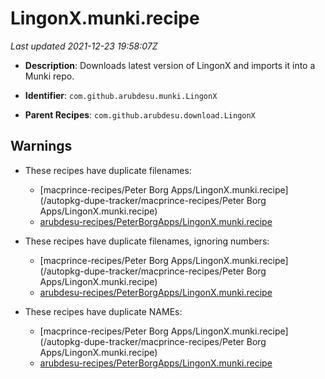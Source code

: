 # LingonX.munki.recipe

_Last updated 2021-12-23 19:58:07Z_

- **Description**: Downloads latest version of LingonX and imports it into a Munki repo.

- **Identifier**: `com.github.arubdesu.munki.LingonX`

- **Parent Recipes**: `com.github.arubdesu.download.LingonX`

## Warnings

- These recipes have duplicate filenames:
    - [macprince-recipes/Peter Borg Apps/LingonX.munki.recipe](/autopkg-dupe-tracker/macprince-recipes/Peter Borg Apps/LingonX.munki.recipe)
    - [arubdesu-recipes/PeterBorgApps/LingonX.munki.recipe](/autopkg-dupe-tracker/arubdesu-recipes/PeterBorgApps/LingonX.munki.recipe)

- These recipes have duplicate filenames, ignoring numbers:
    - [macprince-recipes/Peter Borg Apps/LingonX.munki.recipe](/autopkg-dupe-tracker/macprince-recipes/Peter Borg Apps/LingonX.munki.recipe)
    - [arubdesu-recipes/PeterBorgApps/LingonX.munki.recipe](/autopkg-dupe-tracker/arubdesu-recipes/PeterBorgApps/LingonX.munki.recipe)

- These recipes have duplicate NAMEs:
    - [macprince-recipes/Peter Borg Apps/LingonX.munki.recipe](/autopkg-dupe-tracker/macprince-recipes/Peter Borg Apps/LingonX.munki.recipe)
    - [arubdesu-recipes/PeterBorgApps/LingonX.munki.recipe](/autopkg-dupe-tracker/arubdesu-recipes/PeterBorgApps/LingonX.munki.recipe)